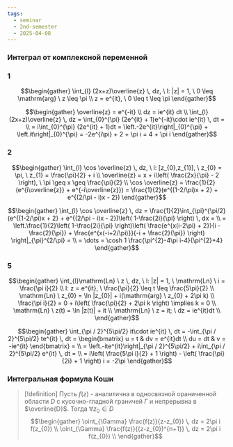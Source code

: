 ```yaml
---
tags:
  - seminar
  - 2nd-semester
  - 2025-04-08
---
```


### Интеграл от комплексной переменной

### 1

$$\begin{gather}
\int_{l} (2x+z)\overline{z} \, dz, \ l: |z| = 1, \ 0 \leq \mathrm{arg} \ z \leq \pi \\
z = e^{it}, \ 0 \leq t \leq \pi
\end{gather}$$

$$\begin{gather}
\overline{z} = e^{-it} \\
dz = ie^{it} dt \\
\int_{l} (2x+z)\overline{z} \, dz = \int_{0}^{\pi} (2e^{it} + 1)e^{-it}\cdot ie^{it} \, dt = \\
= i\int_{0}^{\pi} (2e^{it} + 1)dt =  \left.-2e^{it}\right|_{0}^{\pi} + \left.it\right|_{0}^{\pi} = -2e^{i\pi} + 2 + \pi i = 4 + \pi i
\end{gather}$$

### 2

$$\begin{gather}
\int_{l} \cos \overline{z} \, dz, \ l: [z_{0},z_{1}], \ z_{0} = \pi, \ z_{1} = \frac{\pi}{2} + i \\
\overline{z} = x + i\left( \frac{2x}{\pi} - 2 \right), \ \pi \geq x \geq \frac{\pi}{2} \\
\cos \overline{z} = \frac{1}{2}(e^{i\overline{z}} + e^{-i\overline{z}}) = \frac{1}{2}(e^{(1-2/\pi)x + 2} + e^{(2/\pi - i)x - 2})
\end{gather}$$

$$\begin{gather}
\int_{l} \cos \overline{z} \, dz = \frac{1}{2}\int_{\pi}^{\pi/2} (e^{(1-2/\pi)x + 2} + e^{(2/\pi - i)x - 2})\left( 1-\frac{2i}{\pi} \right) \, dx = \\
= \left.\frac{1}{2}\left( 1-\frac{2i}{\pi} \right)\left( \frac{e^{x(i-2\pi) + 2}}{i - \frac{2}{\pi}} + \frac{e^{x(-i+2/\pi)}}{-i + \frac{2}{\pi}} \right) \right|_{\pi}^{2/\pi} = \\
= \dots = \cosh 1 \frac{\pi^{2}-4\pi i-4}{\pi^{2}+4}
\end{gather}$$

### 5

$$\begin{gather}
\int_{l}\mathrm{Ln} \ z \, dz, \ l: |z| = 1, \ \mathrm{Ln} \ i = \frac{\pi i}{2} \\
l: z = e^{it}, \ \frac{\pi}{2} \leq t \leq \frac{5\pi}{2} \\
\mathrm{Ln} \ z_{0} = \ln |z_{0}| + i(\mathrm{arg} \ z_{0} + 2\pi k) \\
\frac{\pi i}{2} = 0 + i\left( \frac{\pi}{2} + 2\pi k \right) \implies k = 0 \\
\mathrm{Ln} \ z(t) = \ln |z(t)| + it \\
\mathrm{Ln} \ z = it; \ dz = ie^{it}dt \\
\end{gather}$$

$$\begin{gather}
\int_{\pi / 2}^{5\pi/2} it\cdot ie^{it} \, dt = -\int_{\pi / 2}^{5\pi/2} te^{it} \, dt = \begin{bmatrix}
u = t & dv = e^{it}dt \\
du = dt & v = -ie^{it}
\end{bmatrix} = \\
= \left.-ite^{it}\right|_{\pi / 2}^{5\pi/2} + i\int_{\pi / 2}^{5\pi/2} e^{it} \, dt = \\
= i\left( \frac{5\pi i}{2} + 1 \right) - \left( \frac{\pi}{2i} + 1 \right) i = -2\pi
\end{gather}$$

### Интегральная формула Коши

> [!definition] 
> Пусть $f(z)$ - аналитична в односвязной ораниченной области $D$ с кусочно-гладной граничей $\Gamma$ и непрерывна в $\overline{D}$.
> Тогда $\forall z_{0} \in D$
> $$\begin{gather}
\oint_{\Gamma} \frac{f(z)}{z-z_{0}} \, dz = 2\pi i f(z_{0}) \\
\oint_{\Gamma} \frac{f(z)}{(z-z_{0})^{n+1}} \, dz = 2\pi i f(z_{0}) \\
\end{gather}$$
